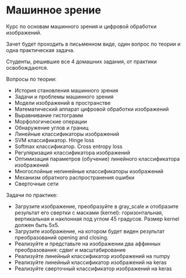 # Машинное зрение 

Курс по основам машинного зрения и цифровой обработки изображений.  

Зачет будет проходить в письменном виде, один вопрос по теории и одна практическая задача.  

Студенты, решившие все 4 домашних задания, от практики освобождаются.  

Вопросы по теории:  
- История становления машинного зрения
- Задачи и проблемы машинного зрения
- Модели изображений в пространстве
- Математический аппарат цифровой обработки изображений
- Выравнивание гистограмм
- Морфологические операции
- Обнаружение углов и границ
- Линейные классификаторы изображений
- SVM классификатор. Hinge loss
- Softmax классификатор. Cross entropy loss
- Регуляризация классификатора изображений
- Оптимизация параметров (обучение) линейного классификатора изображений
- Многослойные нелинейные классификаторы изображений
- Механизм обратного распространения ошибки
- Сверточные сети

Задачи по практике:
- Загрузите изображение, преобразуйте в gray_scale и отобразите результат его свертки с масками (kernel): горизонтальная, вертикальная и наклонная под углом 45 градусов. Размер kernel должен быть 5х5.
- Загрузите изображение, на котором будет виден результат преобразований opening and closing.
- Реализуйте и представьте на изображении два аффинных преобразования: сдвиг и масштабирование
- Реализуйте линейный классификатор изображений на numpy
- Реализуйте линейный классификатор изображений на keras
- Реализуйте сверточный классификатор изображений на keras
